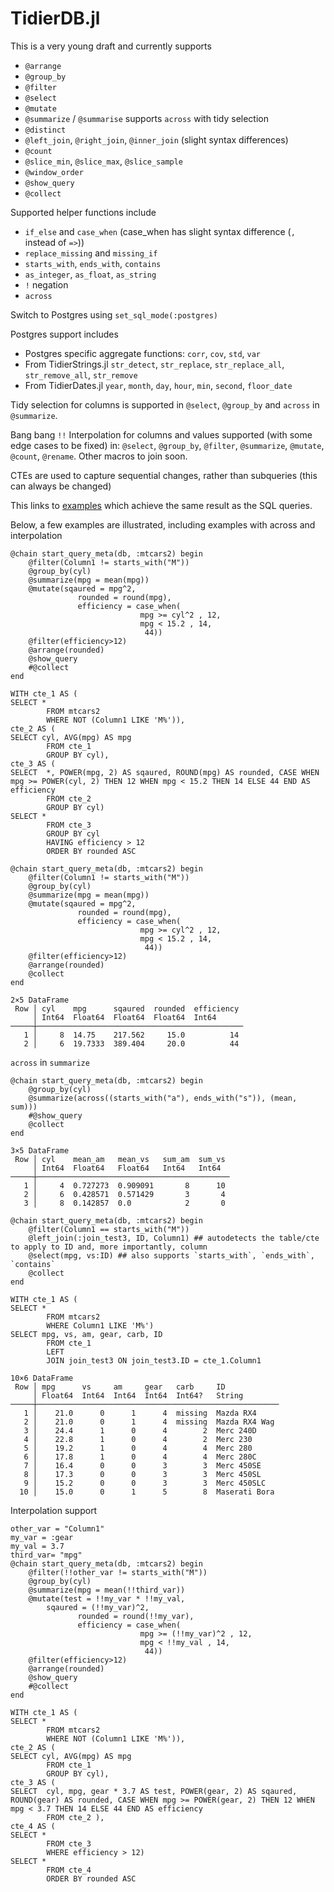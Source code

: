 # TidierDB.jl

This is a very young draft and currently supports 
- `@arrange`
- `@group_by` 
- `@filter`
- `@select`
- `@mutate` 
- `@summarize` / `@summarise` supports `across` with tidy selection
- `@distinct`
- `@left_join`, `@right_join`, `@inner_join` (slight syntax differences)
- `@count`
- `@slice_min`, `@slice_max`, `@slice_sample`
- `@window_order`
- `@show_query`
- `@collect`

Supported helper functions include
- `if_else` and `case_when` (case_when has slight syntax difference (`,` instead of `=>`))
- `replace_missing` and `missing_if`
- `starts_with`, `ends_with`, `contains`
- `as_integer`, `as_float`, `as_string`
- `!` negation
- `across` 

Switch to Postgres using 
`set_sql_mode(:postgres)`

Postgres support includes
- Postgres specific aggregate functions: `corr`, `cov`, `std`, `var`
- From TidierStrings.jl `str_detect`, `str_replace`, `str_replace_all`, `str_remove_all`, `str_remove`
- From TidierDates.jl `year`, `month`, `day`, `hour`, `min`, `second`, `floor_date`


 Tidy selection for columns is supported in `@select`, `@group_by` and `across` in `@summarize`.
 
 Bang bang `!!` Interpolation for columns and values supported (with some edge cases to be fixed) in: `@select`, `@group_by`, `@filter`, `@summarize`, `@mutate`, `@count`, `@rename`. Other macros to join soon. 

CTEs are used to capture sequential changes, rather than subqueries (this can always be changed)

This links to [examples](https://github.com/drizk1/TidierDB.jl/blob/main/olympics_examples_fromweb.jl) which achieve the same result as the SQL queries.

Below, a few examples are illustrated, including examples with across and interpolation

```
@chain start_query_meta(db, :mtcars2) begin
    @filter(Column1 != starts_with("M"))
    @group_by(cyl)
    @summarize(mpg = mean(mpg))
    @mutate(sqaured = mpg^2, 
               rounded = round(mpg), 
               efficiency = case_when(
                             mpg >= cyl^2 , 12,
                             mpg < 15.2 , 14,
                              44))            
    @filter(efficiency>12)                       
    @arrange(rounded)
    @show_query
    #@collect
end
```
```
WITH cte_1 AS (
SELECT *
        FROM mtcars2
        WHERE NOT (Column1 LIKE 'M%')),
cte_2 AS (
SELECT cyl, AVG(mpg) AS mpg
        FROM cte_1
        GROUP BY cyl),
cte_3 AS (
SELECT  *, POWER(mpg, 2) AS sqaured, ROUND(mpg) AS rounded, CASE WHEN mpg >= POWER(cyl, 2) THEN 12 WHEN mpg < 15.2 THEN 14 ELSE 44 END AS efficiency
        FROM cte_2
        GROUP BY cyl)  
SELECT *
        FROM cte_3
        GROUP BY cyl 
        HAVING efficiency > 12  
        ORDER BY rounded ASC
```
```
@chain start_query_meta(db, :mtcars2) begin
    @filter(Column1 != starts_with("M"))
    @group_by(cyl)
    @summarize(mpg = mean(mpg))
    @mutate(sqaured = mpg^2, 
               rounded = round(mpg), 
               efficiency = case_when(
                             mpg >= cyl^2 , 12,
                             mpg < 15.2 , 14,
                              44))            
    @filter(efficiency>12)                       
    @arrange(rounded)
    @collect   
end
```
```
2×5 DataFrame
 Row │ cyl    mpg      sqaured  rounded  efficiency 
     │ Int64  Float64  Float64  Float64  Int64      
─────┼──────────────────────────────────────────────
   1 │     8  14.75    217.562     15.0          14
   2 │     6  19.7333  389.404     20.0          44
```
`across` in `summarize`
```
@chain start_query_meta(db, :mtcars2) begin
    @group_by(cyl)
    @summarize(across((starts_with("a"), ends_with("s")), (mean, sum)))
    #@show_query
    @collect
end
```
```
3×5 DataFrame
 Row │ cyl    mean_am   mean_vs   sum_am  sum_vs 
     │ Int64  Float64   Float64   Int64   Int64  
─────┼───────────────────────────────────────────
   1 │     4  0.727273  0.909091       8      10
   2 │     6  0.428571  0.571429       3       4
   3 │     8  0.142857  0.0            2       0
```

```
@chain start_query_meta(db, :mtcars2) begin
    @filter(Column1 == starts_with("M"))
    @left_join(:join_test3, ID, Column1) ## autodetects the table/cte to apply to ID and, more importantly, column
    @select(mpg, vs:ID) ## also supports `starts_with`, `ends_with`, `contains`
    @collect
end 
```
```
WITH cte_1 AS (
SELECT *
        FROM mtcars2
        WHERE Column1 LIKE 'M%')  
SELECT mpg, vs, am, gear, carb, ID
        FROM cte_1
        LEFT
        JOIN join_test3 ON join_test3.ID = cte_1.Column1
```
```
10×6 DataFrame
 Row │ mpg      vs     am     gear   carb     ID            
     │ Float64  Int64  Int64  Int64  Int64?   String        
─────┼──────────────────────────────────────────────────────
   1 │    21.0      0      1      4  missing  Mazda RX4
   2 │    21.0      0      1      4  missing  Mazda RX4 Wag
   3 │    24.4      1      0      4        2  Merc 240D
   4 │    22.8      1      0      4        2  Merc 230
   5 │    19.2      1      0      4        4  Merc 280
   6 │    17.8      1      0      4        4  Merc 280C
   7 │    16.4      0      0      3        3  Merc 450SE
   8 │    17.3      0      0      3        3  Merc 450SL
   9 │    15.2      0      0      3        3  Merc 450SLC
  10 │    15.0      0      1      5        8  Maserati Bora
```
Interpolation support
```
other_var = "Column1"
my_var = :gear
my_val = 3.7
third_var= "mpg"
@chain start_query_meta(db, :mtcars2) begin
    @filter(!!other_var != starts_with("M"))
    @group_by(cyl)
    @summarize(mpg = mean(!!third_var))
    @mutate(test = !!my_var * !!my_val,
        sqaured = (!!my_var)^2, 
               rounded = round(!!my_var), 
               efficiency = case_when(
                             mpg >= (!!my_var)^2 , 12,
                             mpg < !!my_val , 14,
                              44))            
    @filter(efficiency>12)                       
    @arrange(rounded)
    @show_query
    #@collect
end
```
```
WITH cte_1 AS (
SELECT *
        FROM mtcars2
        WHERE NOT (Column1 LIKE 'M%')),
cte_2 AS (
SELECT cyl, AVG(mpg) AS mpg
        FROM cte_1
        GROUP BY cyl),
cte_3 AS (
SELECT  cyl, mpg, gear * 3.7 AS test, POWER(gear, 2) AS sqaured, ROUND(gear) AS rounded, CASE WHEN mpg >= POWER(gear, 2) THEN 12 WHEN mpg < 3.7 THEN 14 ELSE 44 END AS efficiency
        FROM cte_2 ),
cte_4 AS (
SELECT *
        FROM cte_3
        WHERE efficiency > 12)  
SELECT *
        FROM cte_4  
        ORDER BY rounded ASC
```